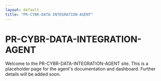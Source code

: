 ```yaml
---
layout: default
title: "PR-CYBR-DATA-INTEGRATION-AGENT"
---
```


# PR-CYBR-DATA-INTEGRATION-AGENT  
Welcome to the PR-CYBR-DATA-INTEGRATION-AGENT site. This is a placeholder page for the agent's documentation and dashboard. Further details will be added soon.
